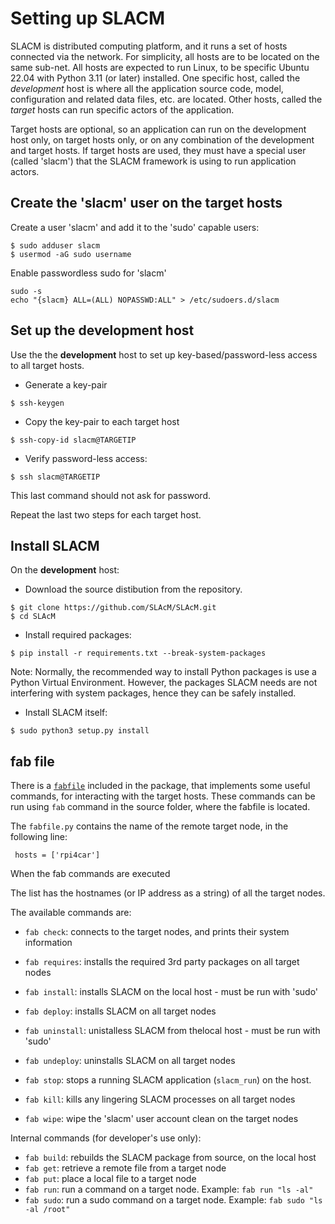# Setting up SLACM

SLACM is distributed computing platform, and it runs a set of hosts connected via the network. For simplicity, all hosts are to be
located on the same sub-net. All hosts are expected to run Linux, to be specific Ubuntu 22.04  with Python 3.11 (or later) installed. 
One specific host, called the _development_ host is where all the application source code, model, configuration  and related data files, etc.
are located. Other hosts, called the _target_ hosts can run specific actors of the application. 

Target hosts are optional, so an application can run on the development host only, on target hosts only, or on any combination 
of the development and target hosts. If target hosts are used, they must have a special user (called 'slacm') that the SLACM 
framework is using to run application actors.

## Create the 'slacm' user on the target hosts

Create a user 'slacm' and add it to the 'sudo' capable users:
```
$ sudo adduser slacm
$ usermod -aG sudo username
```
Enable passwordless sudo for 'slacm'
```
sudo -s
echo "{slacm} ALL=(ALL) NOPASSWD:ALL" > /etc/sudoers.d/slacm
```

## Set up the development host

Use the the **development** host to set up key-based/password-less access to all target hosts. 

- Generate a key-pair
```
$ ssh-keygen
```
- Copy the key-pair to each target host
```
$ ssh-copy-id slacm@TARGETIP
```
- Verify password-less access:
```
$ ssh slacm@TARGETIP
```
This last command should not ask for password.

Repeat the last two steps for each target host. 

## Install SLACM

On the **development** host: 

- Download the source distibution from the repository. 
```
$ git clone https://github.com/SLAcM/SLAcM.git
$ cd SLAcM
```
- Install required packages:
```
$ pip install -r requirements.txt --break-system-packages
```
Note: Normally, the recommended way to install Python packages is use a Python Virtual Environment. However, the packages SLACM 
needs are not interfering with system packages, hence they can be safely installed. 

- Install SLACM itself:
```
$ sudo python3 setup.py install
```

## fab file

There is a [`fabfile`](https://www.fabfile.org) included in the package, that implements some useful commands, for interacting with the target hosts. These commands can be run using `fab` command in the source folder, where the fabfile is located.  


The `fabfile.py` contains the name of the remote target node, in the following line: 

```
 hosts = ['rpi4car']
 ```
When the fab commands are executed 

 The list has the hostnames (or IP address as a string) of all the target nodes. 
 
 The available commands are:
 - `fab check`: connects to the target nodes, and prints their system information
 - `fab requires`: installs the required 3rd party packages on all target nodes
 - `fab install`: installs SLACM on the local host - must be run with 'sudo'
 - `fab deploy`: installs SLACM on all target nodes
 - `fab uninstall`: unistalless SLACM from thelocal host - must be run with 'sudo'
 - `fab undeploy`: uninstalls SLACM on all target nodes
 
 - `fab stop`: stops a running SLACM application (`slacm_run`) on the host. 
 - `fab kill`: kills any lingering SLACM processes on all target nodes
 - `fab wipe`: wipe the 'slacm' user account clean on the target nodes

 
 Internal commands (for developer's use only):
 - `fab build`: rebuilds the SLACM package from source, on the local host 
 - `fab get`: retrieve a remote file from a target node
 - `fab put`: place a local file to a target node
 - `fab run`: run a command on a target node. Example: `fab run "ls -al"`
 - `fab sudo`: run a sudo command on a target node. Example: `fab sudo "ls -al /root"`

 